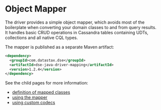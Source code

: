 # Object Mapper

The driver provides a simple object mapper, which
avoids most of the boilerplate when converting your domain classes to
and from query results. It handles basic CRUD operations in Cassandra tables
containing UDTs, collections and all native CQL types.

The mapper is published as a separate Maven artifact:

```xml
<dependency>
  <groupId>com.datastax.dse</groupId>
  <artifactId>dse-java-driver-mapping</artifactId>
  <version>1.2.4</version>
</dependency>
```

See the child pages for more information:

* [definition of mapped classes](creating/)
* [using the mapper](using/)
* [using custom codecs](custom_codecs/)
